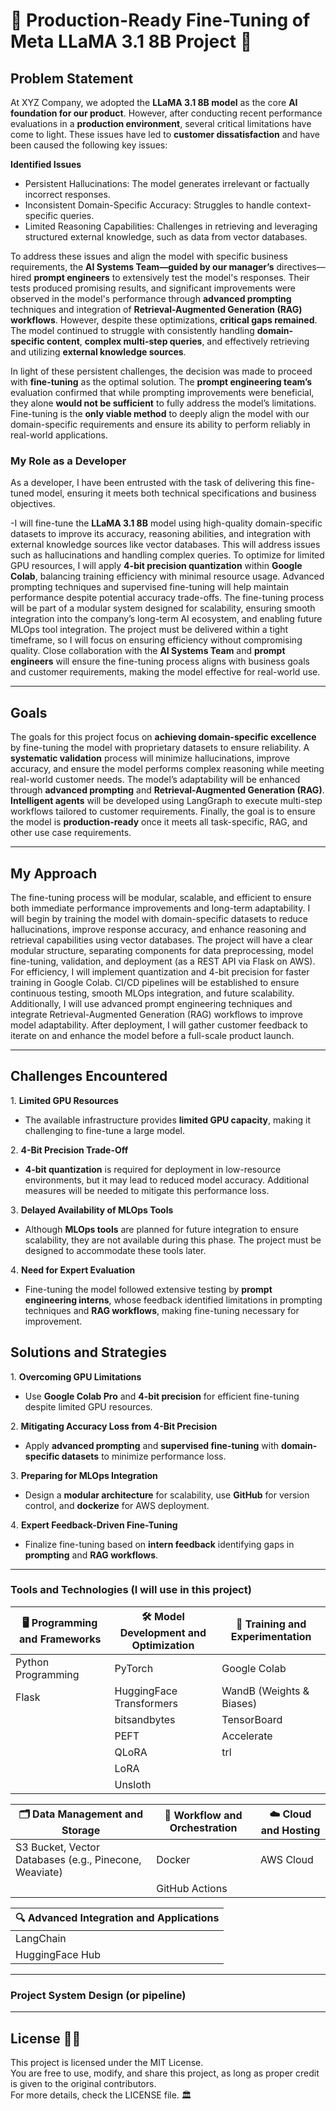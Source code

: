 # 🌿 Production-Ready Fine-Tuning of Meta LLaMA 3.1 8B Project 🌿
##  **Problem Statement**  
At XYZ Company, we adopted the **LLaMA 3.1 8B model** as the core **AI foundation for our product**. However, after conducting recent performance evaluations in a **production environment**, several critical limitations have come to light. These issues have led to **customer dissatisfaction** and have been caused the following key issues:


**Identified Issues**  
- Persistent Hallucinations: The model generates irrelevant or factually incorrect responses.  
- Inconsistent Domain-Specific Accuracy: Struggles to handle context-specific queries.  
- Limited Reasoning Capabilities: Challenges in retrieving and leveraging structured external knowledge, such as data from vector databases.

To address these issues and align the model with specific business requirements, the **AI Systems Team—guided by our manager’s** directives—hired **prompt engineers** to extensively test the model's responses. Their tests produced promising results, and significant improvements were observed in the model's performance through **advanced prompting** techniques and integration of **Retrieval-Augmented Generation (RAG) workflows**. However, despite these optimizations, **critical gaps remained**. The model continued to struggle with consistently handling **domain-specific content**, **complex multi-step queries**, and effectively retrieving and utilizing **external knowledge sources**. 

In light of these persistent challenges, the decision was made to proceed with **fine-tuning** as the optimal solution. The **prompt engineering team’s** evaluation confirmed that while prompting improvements were beneficial, they alone **would not be sufficient** to fully address the model’s limitations. Fine-tuning is the **only viable method** to deeply align the model with our domain-specific requirements and ensure its ability to perform reliably in real-world applications.

### **My Role as a Developer**  
As a developer, I have been entrusted with the task of delivering this fine-tuned model, ensuring it meets both technical specifications and business objectives. 

-I will fine-tune the **LLaMA 3.1 8B** model using high-quality domain-specific datasets to improve its accuracy, reasoning abilities, and integration with external knowledge sources like vector databases. This will address issues such as hallucinations and handling complex queries. To optimize for limited GPU resources, I will apply **4-bit precision quantization** within **Google Colab**, balancing training efficiency with minimal resource usage. Advanced prompting techniques and supervised fine-tuning will help maintain performance despite potential accuracy trade-offs. The fine-tuning process will be part of a modular system designed for scalability, ensuring smooth integration into the company’s long-term AI ecosystem, and enabling future MLOps tool integration. The project must be delivered within a tight timeframe, so I will focus on ensuring efficiency without compromising quality. Close collaboration with the **AI Systems Team** and **prompt engineers** will ensure the fine-tuning process aligns with business goals and customer requirements, making the model effective for real-world use.


---
##  Goals
The goals for this project focus on **achieving domain-specific excellence** by fine-tuning the model with proprietary datasets to ensure reliability. A **systematic validation** process will minimize hallucinations, improve accuracy, and ensure the model performs complex reasoning while meeting real-world customer needs. The model’s adaptability will be enhanced through **advanced prompting** and **Retrieval-Augmented Generation (RAG)**. **Intelligent agents** will be developed using LangGraph to execute multi-step workflows tailored to customer requirements. Finally, the goal is to ensure the model is **production-ready** once it meets all task-specific, RAG, and other use case requirements.



---
## **My Approach**

The fine-tuning process will be modular, scalable, and efficient to ensure both immediate performance improvements and long-term adaptability. I will begin by training the model with domain-specific datasets to reduce hallucinations, improve response accuracy, and enhance reasoning and retrieval capabilities using vector databases. The project will have a clear modular structure, separating components for data preprocessing, model fine-tuning, validation, and deployment (as a REST API via Flask on AWS). For efficiency, I will implement quantization and 4-bit precision for faster training in Google Colab. CI/CD pipelines will be established to ensure continuous testing, smooth MLOps integration, and future scalability. Additionally, I will use advanced prompt engineering techniques and integrate Retrieval-Augmented Generation (RAG) workflows to improve model adaptability. After deployment, I will gather customer feedback to iterate on and enhance the model before a full-scale product launch.


--- 

## **Challenges Encountered**

1️. **Limited GPU Resources**  
- The available infrastructure provides **limited GPU capacity**, making it challenging to fine-tune a large model.

2️. **4-Bit Precision Trade-Off**  
- **4-bit quantization** is required for deployment in low-resource environments, but it may lead to reduced model accuracy. Additional measures will be needed to mitigate this performance loss.

3️. **Delayed Availability of MLOps Tools**  
- Although **MLOps tools** are planned for future integration to ensure scalability, they are not available during this phase. The project must be designed to accommodate these tools later.

4️. **Need for Expert Evaluation**  
- Fine-tuning the model followed extensive testing by **prompt engineering interns**, whose feedback identified limitations in prompting techniques and **RAG workflows**, making fine-tuning necessary for improvement.


## **Solutions and Strategies**

1️. **Overcoming GPU Limitations**  
- Use **Google Colab Pro** and **4-bit precision** for efficient fine-tuning despite limited GPU resources.

2️. **Mitigating Accuracy Loss from 4-Bit Precision**  
- Apply **advanced prompting** and **supervised fine-tuning** with **domain-specific datasets** to minimize performance loss.

3️. **Preparing for MLOps Integration**  
- Design a **modular architecture** for scalability, use **GitHub** for version control, and **dockerize** for AWS deployment.

4️. **Expert Feedback-Driven Fine-Tuning**  
- Finalize fine-tuning based on **intern feedback** identifying gaps in **prompting** and **RAG workflows**.


---
###  Tools and Technologies (I will use in this project)

| 🖥️ **Programming and Frameworks**         | 🛠️ **Model Development and Optimization**      | 🚀 **Training and Experimentation**           |
|-------------------------------------------|-------------------------------------------------|-----------------------------------------------|
| Python Programming                        | PyTorch                                         | Google Colab                                  |
| Flask                                     | HuggingFace Transformers                        | WandB (Weights & Biases)                      |
|                                           | bitsandbytes                                    | TensorBoard                                   |
|                                           | PEFT                                            | Accelerate                                    |
|                                           | QLoRA                                           | trl                                           |
|                                           | LoRA                                            |                                               |
|                                           | Unsloth                                         |                                               |

| 🗂️ **Data Management and Storage**        | 🔗 **Workflow and Orchestration**                | ☁️ **Cloud and Hosting**                      |
|-------------------------------------------|-------------------------------------------------|-----------------------------------------------|
| S3 Bucket, Vector Databases (e.g., Pinecone, Weaviate) | Docker                                          | AWS Cloud                                     |
|                                           | GitHub Actions                                  |                                               |

| 🔍 **Advanced Integration and Applications** |
|------------------------------------------------|
| LangChain                                      |
| HuggingFace Hub                                |

---

###  Project System Design (or pipeline)



---
## **License 📜✨**  
This project is licensed under the MIT License.  
You are free to use, modify, and share this project, as long as proper credit is given to the original contributors.  
For more details, check the LICENSE file. 🏛️
